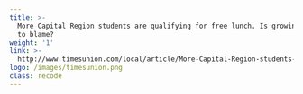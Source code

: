 ```yaml
---
title: >-
  More Capital Region students are qualifying for free lunch. Is growing poverty
  to blame?
weight: '1'
link: >-
  http://www.timesunion.com/local/article/More-Capital-Region-students-are-qualifying-for-12497790.php
logo: /images/timesunion.png
class: recode
---
```











